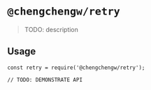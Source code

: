 # `@chengchengw/retry`

> TODO: description

## Usage

```
const retry = require('@chengchengw/retry');

// TODO: DEMONSTRATE API
```
